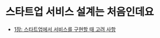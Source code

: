 # 스타트업 서비스 설계는 처음인데요

- [1장: 스타트업에서 서비스를 구현할 때 고려 사항](https://github.com/devholic22/tech-study/blob/main/general/startup-service-design/chap-01.md)
